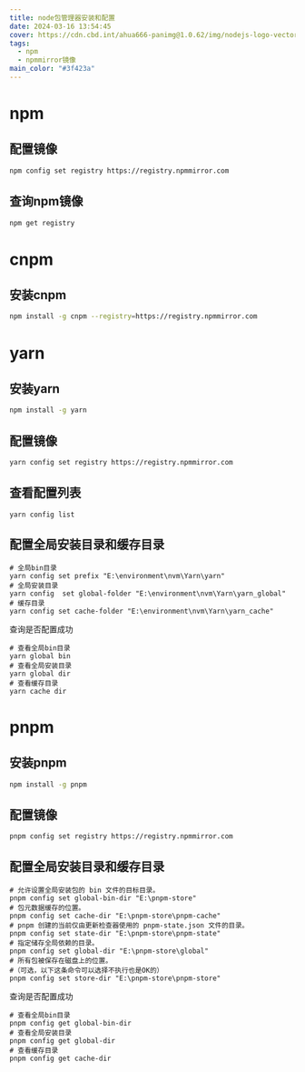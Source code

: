 ```yaml
---
title: node包管理器安装和配置
date: 2024-03-16 13:54:45
cover: https://cdn.cbd.int/ahua666-panimg@1.0.62/img/nodejs-logo-vector-png-desktop-background-2560.png
tags:
  - npm
  - npmmirror镜像
main_color: "#3f423a"
---
```


# npm

## 配置镜像

```bash
npm config set registry https://registry.npmmirror.com
```

## 查询npm镜像

```bash
npm get registry 
```

# cnpm

## 安装cnpm

```bash
npm install -g cnpm --registry=https://registry.npmmirror.com
```

# yarn

## 安装yarn

```bash
npm install -g yarn 
```

## 配置镜像

```bash
yarn config set registry https://registry.npmmirror.com
```

## 查看配置列表

```shell
yarn config list
```

## 配置全局安装目录和缓存目录

```shell
# 全局bin目录
yarn config set prefix "E:\environment\nvm\Yarn\yarn"
# 全局安装目录
yarn config  set global-folder "E:\environment\nvm\Yarn\yarn_global"
# 缓存目录
yarn config set cache-folder "E:\environment\nvm\Yarn\yarn_cache"
```

查询是否配置成功

```shell
# 查看全局bin目录
yarn global bin
# 查看全局安装目录
yarn global dir
# 查看缓存目录
yarn cache dir
```

# pnpm

## 安装pnpm

```bash
npm install -g pnpm
```

## 配置镜像

```bash
pnpm config set registry https://registry.npmmirror.com
```

## 配置全局安装目录和缓存目录

```shell
# 允许设置全局安装包的 bin 文件的目标目录。
pnpm config set global-bin-dir "E:\pnpm-store"
# 包元数据缓存的位置。
pnpm config set cache-dir "E:\pnpm-store\pnpm-cache"
# pnpm 创建的当前仅由更新检查器使用的 pnpm-state.json 文件的目录。
pnpm config set state-dir "E:\pnpm-store\pnpm-state"
# 指定储存全局依赖的目录。
pnpm config set global-dir "E:\pnpm-store\global"
# 所有包被保存在磁盘上的位置。
#（可选，以下这条命令可以选择不执行也是OK的）
pnpm config set store-dir "E:\pnpm-store\pnpm-store"
```
查询是否配置成功

```shell
# 查看全局bin目录
pnpm config get global-bin-dir
# 查看全局安装目录
pnpm config get global-dir
# 查看缓存目录
pnpm config get cache-dir
```
